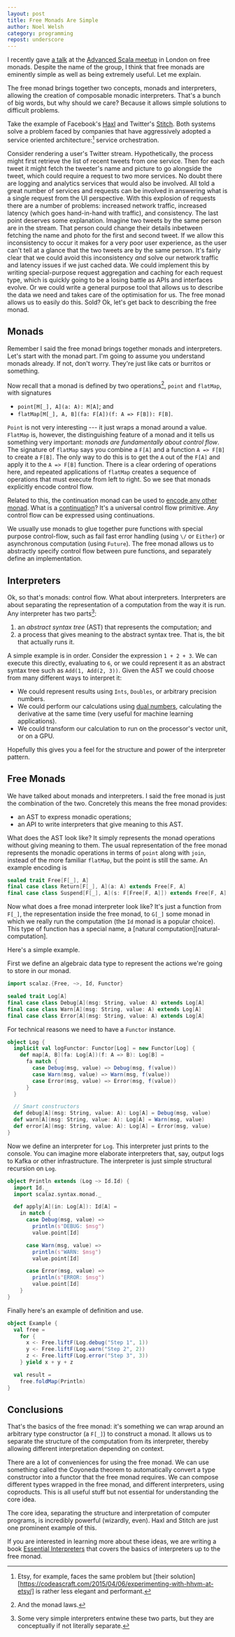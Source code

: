 ```yaml
---
layout: post
title: Free Monads Are Simple
author: Noel Welsh
category: programming
repost: underscore
---
```


I recently gave [a talk][slides] at the [Advanced Scala meetup][advanced-scala] in London on free monads. Despite the name of the group, I think that free monads are eminently simple as well as being extremely useful. Let me explain. 

<!-- more -->

The free monad brings together two concepts, monads and interpreters, allowing the creation of composable monadic interpreters. That's a bunch of big words, but why should we care? Because it allows simple solutions to difficult problems.

Take the example of Facebook's [Haxl][haxl] and Twitter's [Stitch][stitch]. Both systems solve a problem faced by companies that have aggressively adopted a service oriented architecture:[^etsy] service orchestration.

Consider rendering a user's Twitter stream. Hypothetically, the process might first retrieve the list of recent tweets from one service. Then for each tweet it might fetch the tweeter's name and picture to go alongside the tweet, which could require a request to two more services. No doubt there are logging and analytics services that would also be involved. All told a great number of services and requests can be involved in answering what is a single request from the UI perspective. With this explosion of requests there are a number of problems: increased network traffic, increased latency (which goes hand-in-hand with traffic), and consistency. The last point deserves some explanation. Imagine two tweets by the same person are in the stream. That person could change their details inbetween fetching the name and photo for the first and second tweet. If we allow this inconsistency to occur it makes for a very poor user experience, as the user can't tell at a glance that the two tweets are by the same person. It's fairly clear that we could avoid this inconsistency *and* solve our network traffic and latency issues if we just cached data. We could implement this by writing special-purpose request aggregation and caching for each request type, which is quickly going to be a losing battle as APIs and interfaces evolve. Or we could write a general purpose tool that allows us to describe the data we need and takes care of the optimisation for us. The free monad allows us to easily do this. Sold? Ok, let's get back to describing the free monad.

## Monads

Remember I said the free monad brings together monads and interpreters. Let's start with the monad part. I'm going to assume you understand monads already. If not, don't worry. They're just like cats or burritos or something.

Now recall that a monad is defined by two operations[^laws], `point` and `flatMap`, with signatures

- `point[M[_], A](a: A): M[A]`; and
- `flatMap[M[_], A, B](fa: F[A])(f: A => F[B]): F[B]`.

`Point` is not very interesting --- it just wraps a monad around a value. `FlatMap` is, however, the distinguishing feature of a monad and it tells us something very important: *monads are fundamentally about control flow*. The signature of `flatMap` says you combine a `F[A]` and a function `A => F[B]` to create a `F[B]`. The only way to do this is to get the `A` out of the `F[A]` and apply it to the `A => F[B]` function. There is a clear ordering of operations here, and repeated applications of `flatMap` creates a sequence of operations that must execute from left to right. So we see that monads explicitly encode control flow.

Related to this, the continuation monad can be used to [encode any other monad][continuation-monad]. What is a [continuation][continuation]? It's a universal control flow primitive. *Any* control flow can be expressed using continuations.

We usually use monads to glue together pure functions with special purpose control-flow, such as fail fast error handling (using `\/` or `Either`) or asynchronous computation (using `Future`). The free monad allows us to abstractly specify control flow between pure functions, and separately define an implementation.

## Interpreters

Ok, so that's monads: control flow. What about interpreters. Interpreters are about separating the representation of a computation from the way it is run. Any interpreter has two parts[^two-parts]:

1. an *abstract syntax tree* (AST) that represents the computation; and
2. a process that gives meaning to the abstract syntax tree. That is, the bit that actually runs it.

A simple example is in order. Consider the expression `1 + 2 + 3`. We can execute this directly, evaluating to `6`, or we could represent it as an abstract syntax tree such as `Add(1, Add(2, 3))`. Given the AST we could choose from many different ways to interpret it:

- We could represent results using `Ints`, `Doubles`, or arbitrary precision numbers.
- We could perform our calculations using [dual numbers][dual-numbers], calculating the derivative at the same time (very useful for machine learning applications).
- We could transform our calculation to run on the processor's vector unit, or on a GPU.

Hopefully this gives you a feel for the structure and power of the interpreter pattern.

## Free Monads

We have talked about monads and interpreters. I said the free monad is just the combination of the two. Concretely this means the free monad provides:

- an AST to express monadic operations;
- an API to write interpreters that give meaning to this AST.

What does the AST look like? It simply represents the monad operations without giving meaning to them. The usual representation of the free monad represents the monadic operations in terms of `point` along with `join`, instead of the more familiar `flatMap`, but the point is still the same. An example encoding is

~~~ scala
sealed trait Free[F[_], A]
final case class Return[F[_], A](a: A) extends Free[F, A]
final case class Suspend[F[_], A](s: F[Free[F, A]]) extends Free[F, A]
~~~

Now what does a free monad interpreter look like? It's just a function from `F[_]`, the representation inside the free monad, to `G[_]` some monad in which we really run the computation (the `Id` monad is a popular choice). This type of function has a special name, a [natural computation][natural-computation].

Here's a simple example.

First we define an algebraic data type to represent the actions we're going to store in our monad.

~~~ scala
import scalaz.{Free, ~>, Id, Functor}

sealed trait Log[A]
final case class Debug[A](msg: String, value: A) extends Log[A]
final case class Warn[A](msg: String, value: A) extends Log[A]
final case class Error[A](msg: String, value: A) extends Log[A]
~~~

For technical reasons we need to have a `Functor` instance.

~~~ scala
object Log {
  implicit val logFunctor: Functor[Log] = new Functor[Log] {
    def map[A, B](fa: Log[A])(f: A => B): Log[B] =
      fa match {
        case Debug(msg, value) => Debug(msg, f(value))
        case Warn(msg, value) => Warn(msg, f(value))
        case Error(msg, value) => Error(msg, f(value))
      }
  }

  // Smart constructors
  def debug[A](msg: String, value: A): Log[A] = Debug(msg, value)
  def warn[A](msg: String, value: A): Log[A] = Warn(msg, value)
  def error[A](msg: String, value: A): Log[A] = Error(msg, value)
}
~~~

Now we define an interpreter for `Log`. This interpreter just prints to the console. You can imagine more elaborate interpreters that, say, output logs to Kafka or other infrastructure. The interpreter is just simple structural recursion on `Log`.

~~~ scala
object Println extends (Log ~> Id.Id) {
  import Id._
  import scalaz.syntax.monad._

  def apply[A](in: Log[A]): Id[A] =
    in match {
      case Debug(msg, value) =>
        println(s"DEBUG: $msg")
        value.point[Id]

      case Warn(msg, value) =>
        println(s"WARN: $msg")
        value.point[Id]

      case Error(msg, value) =>
        println(s"ERROR: $msg")
        value.point[Id]
    }
}
~~~

Finally here's an example of definition and use.

~~~ scala
object Example {
  val free =
    for {
      x <- Free.liftF(Log.debug("Step 1", 1))
      y <- Free.liftF(Log.warn("Step 2", 2))
      z <- Free.liftF(Log.error("Step 3", 3))
    } yield x + y + z

  val result =
    free.foldMap(Println)
}
~~~

## Conclusions

That's the basics of the free monad: it's something we can wrap around an arbitrary type constructor (a `F[_]`) to construct a monad. It allows us to separate the structure of the computation from its interpreter, thereby allowing different interpretation depending on context.

There are a lot of conveniences for using the free monad. We can use something called the Coyoneda theorem to automatically convert a type constructor into a functor that the free monad requires. We can compose different types wrapped in the free monad, and different interpreters, using coproducts. This is all useful stuff but not essential for understanding the core idea.

The core idea, separating the structure and interpretation of computer programs, is incredibly powerful (wizardly, even). Haxl and Stitch are just one prominent example of this. 

If you are interested in learning more about these ideas, we are writing a book [Essential Interpreters][advanced-scala-scalaz] that covers the basics of interpreters up to the free monad.

[^etsy]: Etsy, for example, faces the same problem but [their solution][https://codeascraft.com/2015/04/06/experimenting-with-hhvm-at-etsy/] is rather less elegant and performant.
[^laws]: And the monad laws.
[^two-parts]: Some very simple interpreters entwine these two parts, but they are conceptually if not literally separate.

[advanced-scala-scalaz]: http://underscore.io/training/courses/advanced-scala-scalaz
[dual-numbers]: http://en.wikipedia.org/wiki/Dual_number
[natural-transformation]: http://docs.typelevel.org/api/scalaz/nightly/#scalaz.NaturalTransformation
[slides]: /downloads/advanced-scala-2015-free-monads.pdf
[advanced-scala]: http://www.meetup.com/london-scala/events/220942615/
[haxl]: https://github.com/facebook/Haxl
[stitch]: https://www.youtube.com/watch?v=VVpmMfT8aYw
[continuation]: http://en.wikipedia.org/wiki/Continuation
[continuation-monad]: http://blog.sigfpe.com/2008/12/mother-of-all-monads.html
